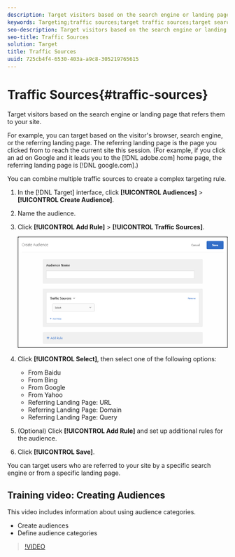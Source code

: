 ```yaml
---
description: Target visitors based on the search engine or landing page that refers them to your site.
keywords: Targeting;traffic sources;target traffic sources;target search engine;search engine;landing page;target landing page;referring landing page
seo-description: Target visitors based on the search engine or landing page that refers them to your site.
seo-title: Traffic Sources
solution: Target
title: Traffic Sources
uuid: 725cb4f4-6530-403a-a9c8-305219765615
---
```


# Traffic Sources{#traffic-sources}

Target visitors based on the search engine or landing page that refers them to your site.

For example, you can target based on the visitor's browser, search engine, or the referring landing page. The referring landing page is the page you clicked from to reach the current site this session. (For example, if you click an ad on Google and it leads you to the [!DNL adobe.com] home page, the referring landing page is [!DNL google.com].)

You can combine multiple traffic sources to create a complex targeting rule.

1. In the [!DNL Target] interface, click **[!UICONTROL Audiences]** > **[!UICONTROL Create Audience]**. 
1. Name the audience. 
1. Click **[!UICONTROL Add Rule]** > **[!UICONTROL Traffic Sources]**.

   ![](assets/target_traffic_source.png)

1. Click **[!UICONTROL Select]**, then select one of the following options:

    * From Baidu 
    * From Bing 
    * From Google 
    * From Yahoo 
    * Referring Landing Page: URL 
    * Referring Landing Page: Domain 
    * Referring Landing Page: Query

1. (Optional) Click **[!UICONTROL Add Rule]** and set up additional rules for the audience. 
1. Click **[!UICONTROL Save]**.

You can target users who are referred to your site by a specific search engine or from a specific landing page.

## Training video: Creating Audiences

This video includes information about using audience categories.

* Create audiences 
* Define audience categories

>[!VIDEO](https://video.tv.adobe.com/v/17392) 
